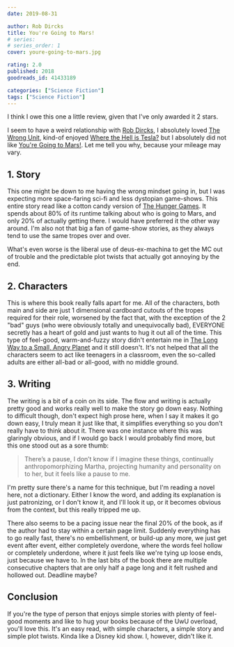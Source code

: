 ```yaml
---
date: 2019-08-31

author: Rob Dircks
title: You're Going to Mars!
# series: 
# series_order: 1
cover: youre-going-to-mars.jpg

rating: 2.0
published: 2018
goodreads_id: 41433189

categories: ["Science Fiction"]
tags: ["Science Fiction"]
---
```


I think I owe this one a little review, given that I've only awarded it 2 stars.

<!--more-->

I seem to have a weird relationship with [Rob Dircks](../_authors/rob-dircks.md), I absolutely loved [The Wrong Unit](2018-12-11-Rob-Dircks---The-Wrong-Unit.md), kind-of enjoyed [Where the Hell is Tesla?](2018-12-30-Rob-Dircks---Where-the-Hell-is-Tesla.md) but I absolutely did not like [You're Going to Mars!](2019-08-31-Rob-Dircks---Youre-Going-to-Mars.md). Let me tell you why, because your mileage may vary.

## 1. Story

This one might be down to me having the wrong mindset going in, but I was expecting more space-faring sci-fi and less dystopian game-shows. This entire story read like a cotton candy version of [The Hunger Games](2012-01-01-Suzanne-Collins---The-Hunger-Games.md). It spends about 80% of its runtime talking about who is going to Mars, and only 20% of actually getting there. I would have preferred it the other way around. I'm also not that big a fan of game-show stories, as they always tend to use the same tropes over and over.

What's even worse is the liberal use of deus-ex-machina to get the MC out of trouble and the predictable plot twists that actually got annoying by the end.

## 2. Characters

This is where this book really falls apart for me. All of the characters, both main and side are just 1 dimensional cardboard cutouts of the tropes required for their role, worsened by the fact that, with the exception of the 2 "bad" guys (who were obviously totally and unequivocally bad), EVERYONE secretly has a heart of gold and just wants to hug it out all of the time. This type of feel-good, warm-and-fuzzy story didn't entertain me in [The Long Way to a Small, Angry Planet](2017-01-16-Becky-Chambers---The-Long-Way-to-a-Small-Angry-Planet.md) and it still doesn't. It's not helped that all the characters seem to act like teenagers in a classroom, even the so-called adults are either all-bad or all-good, with no middle ground.

## 3. Writing

The writing is a bit of a coin on its side. The flow and writing is actually pretty good and works really well to make the story go down easy. Nothing to difficult though, don't expect high prose here, when I say it makes it go down easy, I truly mean it just like that, it simplifies everything so you don't really have to think about it.
There was one instance where this was glaringly obvious, and if I would go back I would probably find more, but this one stood out as a sore thumb:

> There’s a pause, I don’t know if I imagine these things, continually anthropomorphizing Martha, projecting humanity and personality on to her, but it feels like a pause to me.

I'm pretty sure there's a name for this technique, but I'm reading a novel here, not a dictionary. Either I know the word, and adding its explanation is just patronizing, or I don't know it, and I'll look it up, or it becomes obvious from the context, but this really tripped me up.

There also seems to be a pacing issue near the final 20% of the book, as if the author had to stay within a certain page limit. Suddenly everything has to go really fast, there's no embellishment, or build-up any more, we just get event after event, either completely overdone, where the words feel hollow or completely underdone, where it just feels like we're tying up loose ends, just because we have to. In the last bits of the book there are multiple consecutive chapters that are only half a page long and it felt rushed and hollowed out. Deadline maybe?

## Conclusion

If you're the type of person that enjoys simple stories with plenty of feel-good moments and like to hug your books because of the UwU overload, you'll love this. It's an easy read, with simple characters, a simple story and simple plot twists. Kinda like a Disney kid show. I, however, didn't like it.
